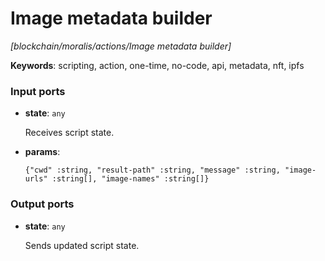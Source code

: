 # Image metadata builder

_[blockchain/moralis/actions/Image metadata builder]_

__Keywords__: scripting, action, one-time, no-code, api, metadata, nft, ipfs

### Input ports

* __state__: ` any `


    Receives script state.<br>


* __params__: 
    ```
    {"cwd" :string, "result-path" :string, "message" :string, "image-urls" :string[], "image-names" :string[]}
    ```

### Output ports

* __state__: ` any `


    Sends updated script state.<br>

